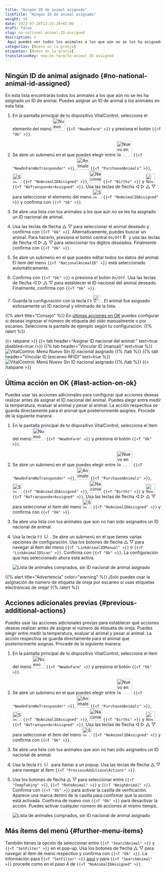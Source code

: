 ```yaml
---
title: "Ningún ID de animal asignado"
linkTitle: "Ningún ID de animal asignado"
weight: 30
date: 2023-07-28T13:25:28+02:00
draft: false
slug: no-national-animal-ID-assigned
description: >
 Aquí puedes ver todos los animales a los que aún no se les ha asignado un ID nacional de animal y asignar un ID nacional de animal.
categorías: [Nuevo en la granja]
etiquetas: [Nuevo en la granja]
translationKey: new-on-farm/no-animal-ID-assigned
---
```

## Ningún ID de animal asignado {#no-national-animal-id-assigned}

En esta lista encontrarás todos los animales a los que aún no se les ha asignado un ID de animal. Puedes asignar un ID de animal a los animales en esta lista.

1. En la pantalla principal de tu dispositivo VitalControl, selecciona el elemento del menú <img src="/icons/main/new-on-farm.svg" width="40" align="bottom" alt="Nuevo en la granja" /> `{{<T "NewOnFarm" >}}` y presiona el botón `{{<T "Ok" >}}`.

2. Se abre un submenú en el que puedes elegir entre <img src="/icons/registration/new-on-farm-no-transponder.svg" width="50" align="bottom" alt="Nuevo en la granja, sin transpondedor" /> `{{<T "NewOnFarmNoTransponder" >}}`, <img src="/icons/main/new-on-farm.svg" width="40" align="bottom" alt="Animales comprados" /> `{{<T "PurchasedAnimals" >}}`, <img src="/icons/registration/no-eartag-number.svg" width="30" align="bottom" alt="Sin ID nacional de animal" /> `{{<T "NoAnimalIDAssigned" >}}`, <img src="/icons/main/births.svg" width="40" align="bottom" alt="Nacimientos" /> `{{<T "Births" >}}` y <img src="/icons/registration/no-transponder.svg" width="30" align="bottom" alt="Ningún transpondedor asignado" /> `{{<T "NoTransponderAssigned" >}}`. Usa las teclas de flecha ◁ ▷ △ ▽ para seleccionar el elemento del menú <img src="/icons/registration/no-eartag-number.svg" width="30" align="bottom" alt="Sin ID nacional de animal" /> `{{<T "NoAnimalIDAssigned" >}}` y confirma con `{{<T "Ok" >}}`.

3. Se abre una lista con tus animales a los que aún no se les ha asignado un ID nacional de animal.

4. Usa las teclas de flecha △ ▽ para seleccionar el animal deseado y confirma con `{{<T "Ok" >}}`. Alternativamente, puedes buscar un animal. Para hacerlo, presiona el botón central `On/Off` <img src="/icons/footer/search.svg" width="15" align="bottom" alt="Buscar" /> y usa las teclas de flecha ◁ ▷ △ ▽ para seleccionar los dígitos deseados. Finalmente confirma con `{{<T "Ok" >}}`.

5. Se abre un submenú en el que puedes editar todos los datos del animal. El ítem del menú `{{<T "NationalAnimalID" >}}` está seleccionado automáticamente.

6. Confirma con `{{<T "Ok" >}}` o presiona el botón `On/Off`. Usa las teclas de flecha ◁ ▷ △ ▽ para establecer el ID nacional del animal deseado. Finalmente, confirma con `{{<T "Ok" >}}`.

7. Guarda la configuración con la tecla `F3` <img src="/icons/footer/save.svg" width="24" align="bottom" alt="Guardar" />&nbsp;. El animal fue asignado exitosamente un ID nacional y eliminado de la lista.

{{% alert title="Consejo" %}}
En [últimas acciones en OK](#last-action-on-ok) puedes configurar si deseas ingresar el número de etiqueta del oído manualmente o por escaneo. Selecciona la pantalla de ejemplo según tu configuración.
{{% /alert %}}

{{< tabpane >}}
{{< tab header="Asignar ID nacional del animal:" text=true disabled=true />}}
{{% tab header="Vincular ID (manual)" text=true %}}
![VitalControl: Menú Nuevo Sin ID nacional asignado](../images/noanimalID.png "Vincular ID (manual)")
{{% /tab %}}
{{% tab header="Vincular ID (escaneo RFID)" text=true %}}
![VitalControl: Menú Nuevo Sin ID nacional asignado](../images/noanimalID-scan.png "Vincular ID (escaneo RFID)")
{{% /tab %}}
{{< /tabpane >}}

## Última acción en OK {#last-action-on-ok}

Puedes usar las acciones adicionales para configurar qué acciones deseas realizar antes de asignar el ID nacional del animal. Puedes elegir entre medir la temperatura, evaluar al animal y pesar al animal. La acción respectiva se guarda directamente para el animal que posteriormente asignes. Procede de la siguiente manera:

1. En la pantalla principal de tu dispositivo VitalControl, selecciona el ítem del menú <img src="/icons/main/new-on-farm.svg" width="40" align="bottom" alt="Nuevo en la granja" /> `{{<T "NewOnFarm" >}}` y presiona el botón `{{<T "Ok" >}}`.

2. Se abre un submenú en el que puedes elegir entre <img src="/icons/registration/new-on-farm-no-transponder.svg" width="50" align="bottom" alt="Nuevo en la granja, sin transpondedor" /> `{{<T "NewOnFarmNoTransponder" >}}`, <img src="/icons/main/new-on-farm.svg" width="40" align="bottom" alt="Animales comprados" /> `{{<T "PurchasedAnimals" >}}`, <img src="/icons/registration/no-eartag-number.svg" width="30" align="bottom" alt="Sin ID nacional del animal" /> `{{<T "NoAnimalIDAssigned" >}}`, <img src="/icons/main/births.svg" width="40" align="bottom" alt="Nacimientos" /> `{{<T "Births" >}}` y <img src="/icons/registration/no-transponder.svg" width="30" align="bottom" alt="Ningún transpondedor asignado" /> `{{<T "NoTransponderAssigned" >}}`. Usa las teclas de flecha ◁ ▷ △ ▽ para seleccionar el ítem del menú <img src="/icons/registration/no-eartag-number.svg" width="30" align="bottom" alt="Sin ID nacional del animal" /> `{{<T "NoAnimalIDAssigned" >}}` y confirma con `{{<T "Ok" >}}`.

3. Se abre una lista con tus animales que aún no han sido asignados un ID nacional de animal.

4. Usa la tecla `F3` &nbsp;<img src="/icons/footer/open-popup.svg" width="15" align="bottom" alt="Llamar a submenú" />&nbsp;. Se abre un submenú en el que tienes varias opciones de configuración. Usa los botones de flecha △ ▽ para navegar al ítem del menú `{{<T "LinkAnimalIDManual" >}}` o `{{<T "LinkAnimalIDScan" >}}`. Confirma con `{{<T "Ok" >}}`. La configuración que has seleccionado ahora está activa.

    ![Lista de animales comprados, sin ID nacional de animal asignado](../images/link.png "Sin ID nacional de animal asignado, Vincular")

{{% alert title="Advertencia" color="warning" %}}
¡Solo puedes usar la asignación de número de etiqueta de oreja por escaneo si usas etiquetas electrónicas de oreja!
{{% /alert %}}

## Acciones adicionales previas	{#previous-additional-actions}

Puedes usar las acciones adicionales previas para establecer qué acciones deseas realizar antes de asignar el número de etiqueta de oreja. Puedes elegir entre medir la temperatura, evaluar al animal y pesar al animal. La acción respectiva se guarda directamente para el animal que posteriormente asignas. Procede de la siguiente manera:

1. En la pantalla principal de tu dispositivo VitalControl, selecciona el ítem del menú <img src="/icons/main/new-on-farm.svg" width="40" align="bottom" alt="Nuevo en la granja" /> `{{<T "NewOnFarm" >}}` y presiona el botón `{{<T "Ok" >}}`.

2. Se abre un submenú en el que puedes elegir entre <img src="/icons/registration/new-on-farm-no-transponder.svg" width="50" align="bottom" alt="Nuevo en la granja, sin transpondedor" /> `{{<T "NewOnFarmNoTransponder" >}}`, <img src="/icons/main/new-on-farm.svg" width="40" align="bottom" alt="Animales comprados" /> `{{<T "PurchasedAnimals" >}}`, <img src="/icons/registration/no-eartag-number.svg" width="30" align="bottom" alt="Sin ID nacional de animal" /> `{{<T "NoAnimalIDAssigned" >}}`, <img src="/icons/main/births.svg" width="40" align="bottom" alt="Nacimientos" /> `{{<T "Births" >}}` y <img src="/icons/registration/no-transponder.svg" width="30" align="bottom" alt="Ningún transpondedor asignado" /> `{{<T "NoTransponderAssigned" >}}`. Usa las teclas de flecha ◁ ▷ △ ▽ para seleccionar el ítem del menú <img src="/icons/registration/no-eartag-number.svg" width="30" align="bottom" alt="Sin ID nacional de animal" /> `{{<T "NoAnimalIDAssigned" >}}` y confirma con `{{<T "Ok" >}}`.

3. Se abre una lista con tus animales que aún no han sido asignados un ID nacional de animal.

4. Usa la tecla `F3` &nbsp;<img src="/icons/footer/open-popup.svg" width="15" align="bottom" alt="Llamar popup" />&nbsp; para llamar a un popup. Usa las teclas de flecha △ ▽ para navegar al ítem `{{<T "PreviousAdditionalActions" >}}`.

5. Usa los botones de flecha △ ▽ para seleccionar entre `{{<T "TempTaking" >}}`, `{{<T "RateAnimal" >}}` y `{{<T "WeighAnimal" >}}`. Confirma con `{{<T "Ok" >}}` para activar la casilla de verificación. Aparece una marca dentro de la casilla para confirmar que la acción está activada. Confirma de nuevo con `{{<T "Ok" >}}` para desactivar la acción. Puedes activar cualquier número de acciones al mismo tiempo.

    ![Lista de animales comprados, sin ID nacional de animal asignado](../images/aidditional-actions.png "Sin ID nacional de animal asignado, Enlace")

 ## Más ítems del menú {#further-menu-items}

También tienes la opción de seleccionar entre `{{<T "SearchAnimal" >}}` y `{{<T "SetFilter" >}}` en el pop-up. Usa los botones de flecha △ ▽ para navegar al ítem de menú respectivo y confirma con `{{<T "Ok" >}}`. La información para `{{<T "SetFilter" >}}` [aquí](/es/docs/filter/) y para `{{<T "SearchAnimal" >}}` procede como en el paso 4 de `{{<T "NoAnimalIDAssigned" >}}`.

